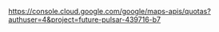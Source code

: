 https://console.cloud.google.com/google/maps-apis/quotas?authuser=4&project=future-pulsar-439716-b7
